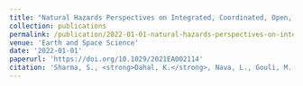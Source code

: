 ```yaml
---
title: "Natural Hazards Perspectives on Integrated, Coordinated, Open, Networked (ICON) Science"
collection: publications
permalink: /publication/2022-01-01-natural-hazards-perspectives-on-integrated-coordin
venue: 'Earth and Space Science'
date: '2022-01-01'
paperurl: 'https://doi.org/10.1029/2021EA002114'
citation: 'Sharma, S., <strong>Dahal, K.</strong>, Nava, L., Gouli, M. R., Talchabhadel, R., Panthi, J., Roy, T., & Ghimire, G. R. (2022). &quot;Natural Hazards Perspectives on Integrated, Coordinated, Open, Networked (ICON) Science.&quot; <i>Earth and Space Science</i>, 9(1), e2021EA002114.'
---
```


